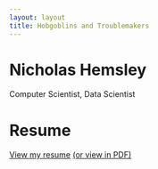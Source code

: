 ```yaml
---
layout: layout
title: Hobgoblins and Troublemakers
---
```

# Nicholas Hemsley
Computer Scientist, Data Scientist


# Resume

[View my resume](./resume/) [(or view in PDF)](./resume/resume.pdf)
